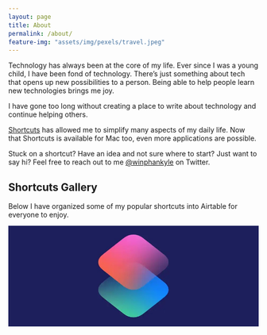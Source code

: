 ```yaml
---
layout: page
title: About
permalink: /about/
feature-img: "assets/img/pexels/travel.jpeg"
---
```


Technology has always been at the core of my life. Ever since I was a young child, I have been fond of technology. There’s just something about tech that opens up new possibilities to a person. Being able to help people learn new technologies brings me joy.

I have gone too long without creating a place to write about technology and continue helping others.

[Shortcuts](https://apps.apple.com/us/app/shortcuts/id915249334?mt=8&ign-mpt=uo%3D4) has allowed me to simplify many aspects of my daily life. Now that Shortcuts is available for Mac too, even more applications are possible.

Stuck on a shortcut? Have an idea and not sure where to start? Just want to say hi? Feel free to reach out to me [@winphankyle](https://www.twitter.com/winphankyle) on Twitter.

## Shortcuts Gallery

Below I have organized some of my popular shortcuts into Airtable for everyone to enjoy.

[![Siri Shortcuts Logo](/assets/img/siri-shortcuts.jpg)](https://airtable.com/shrS45HzMGuxVOWfQ "Kyle Reddoch's Shortcuts Gallery on Airtable")